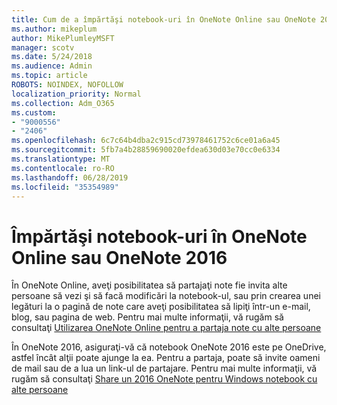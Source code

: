 ```yaml
---
title: Cum de a împărtăşi notebook-uri în OneNote Online sau OneNote 2016
ms.author: mikeplum
author: MikePlumleyMSFT
manager: scotv
ms.date: 5/24/2018
ms.audience: Admin
ms.topic: article
ROBOTS: NOINDEX, NOFOLLOW
localization_priority: Normal
ms.collection: Adm_O365
ms.custom:
- "9000556"
- "2406"
ms.openlocfilehash: 6c7c64b4dba2c915cd73978461752c6ce01a6a45
ms.sourcegitcommit: 5fb7a4b28859690020efdea630d03e70cc0e6334
ms.translationtype: MT
ms.contentlocale: ro-RO
ms.lasthandoff: 06/28/2019
ms.locfileid: "35354989"
---
```

# <a name="share-notebooks-in-onenote-online-or-onenote-2016"></a>Împărtăşi notebook-uri în OneNote Online sau OneNote 2016

În OneNote Online, aveţi posibilitatea să partajaţi note fie invita alte persoane să vezi şi să facă modificări la notebook-ul, sau prin crearea unei legături la o pagină de note care aveţi posibilitatea să lipiţi într-un e-mail, blog, sau pagina de web. Pentru mai multe informaţii, vă rugăm să consultaţi [Utilizarea OneNote Online pentru a partaja note cu alte persoane](https://support.office.com/article/D3481FBE-E06C-4883-B7E9-B2EE9F38AED3)

În OneNote 2016, asiguraţi-vă că notebook OneNote 2016 este pe OneDrive, astfel încât alţii poate ajunge la ea. Pentru a partaja, poate să invite oameni de mail sau de a lua un link-ul de partajare. Pentru mai multe informaţii, vă rugăm să consultaţi [Share un 2016 OneNote pentru Windows notebook cu alte persoane](https://support.office.com/article/d14b6033-7a95-4536-9216-bb0a5e0f8285)